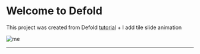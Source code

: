 # Welcome to Defold

This project was created from Defold [tutorial](https://defold.com/tutorials/15-puzzle/) + I add tile slide animation

![me](https://github.com/wouldyoueverfly/puzzle/blob/main/image/monalisa.gif)

---
